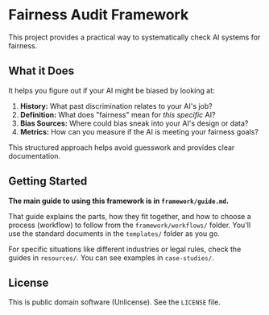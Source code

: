 # Fairness Audit Framework

This project provides a practical way to systematically check AI systems for fairness.

## What it Does

It helps you figure out if your AI might be biased by looking at:
1.  **History:** What past discrimination relates to your AI's job?
2.  **Definition:** What does "fairness" mean for *this specific* AI?
3.  **Bias Sources:** Where could bias sneak into your AI's design or data?
4.  **Metrics:** How can you measure if the AI is meeting your fairness goals?

This structured approach helps avoid guesswork and provides clear documentation.

## Getting Started

**The main guide to using this framework is in `framework/guide.md`.**

That guide explains the parts, how they fit together, and how to choose a process (workflow) to follow from the `framework/workflows/` folder. You'll use the standard documents in the `templates/` folder as you go.

For specific situations like different industries or legal rules, check the guides in `resources/`. You can see examples in `case-studies/`.

## License

This is public domain software (Unlicense). See the `LICENSE` file.